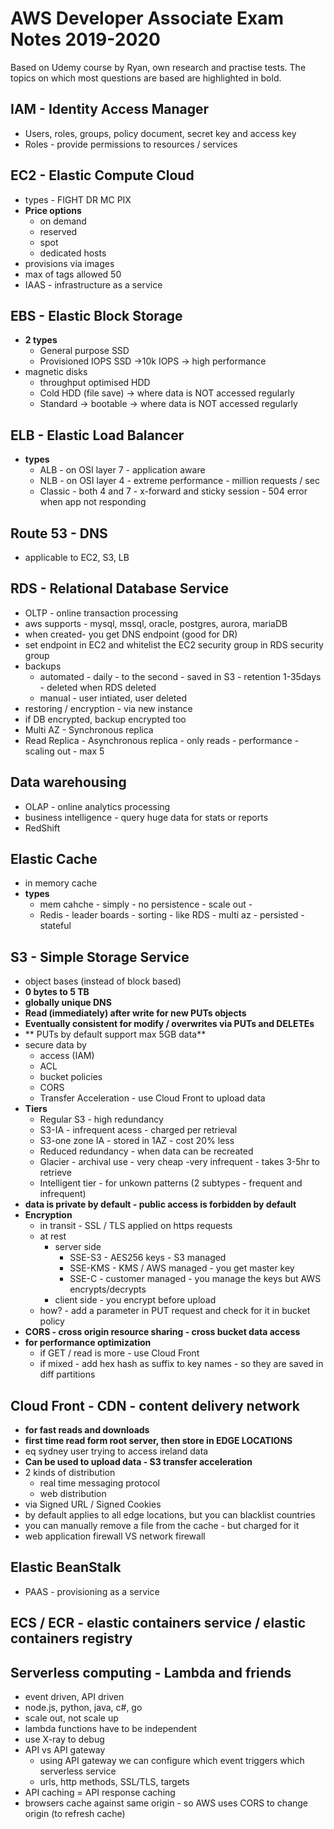 # AWS Developer Associate Exam Notes 2019-2020

Based on Udemy course by Ryan, own research and practise tests.
The topics on which most questions are based are highlighted in bold.

## IAM - Identity Access Manager
- Users, roles, groups, policy document, secret key and access key
- Roles - provide permissions to resources / services


## EC2 - Elastic Compute Cloud
- types - FIGHT DR MC PIX
- **Price options**
    - on demand
    - reserved
    - spot
    - dedicated hosts
- provisions via images
- max of tags allowed 50
- IAAS - infrastructure as a service

    
## EBS - Elastic Block Storage
- **2 types**
    - General purpose SSD
    - Provisioned IOPS SSD ->10k IOPS -> high performance
- magnetic disks
    - throughput optimised HDD
    - Cold HDD (file save) -> where data is NOT accessed regularly
    - Standard -> bootable -> where data is NOT accessed regularly
    
## ELB - Elastic Load Balancer
- **types**
    - ALB - on OSI layer 7 - application aware
    - NLB - on OSI layer 4 - extreme performance - million requests / sec
    - Classic - both 4 and 7 - x-forward and sticky session - 504 error when app not responding
    
## Route 53 - DNS
- applicable to EC2, S3, LB

## RDS - Relational Database Service
- OLTP - online transaction processing
- aws supports - mysql, mssql, oracle, postgres, aurora,  mariaDB
- when created- you get DNS endpoint (good for DR)
- set endpoint in EC2 and whitelist the EC2 security group in RDS security group
- backups
    - automated - daily - to the second - saved in S3 - retention 1-35days - deleted when RDS deleted
    - manual - user intiated, user deleted
- restoring / encryption - via new instance
- if DB encrypted, backup encrypted too
- Multi AZ - Synchronous replica
- Read Replica - Asynchronous replica - only reads - performance - scaling out - max 5

## Data warehousing
- OLAP - online analytics processing
- business intelligence - query huge data for stats or reports
- RedShift

## Elastic Cache
- in memory cache
- **types**
    - mem cahche - simply - no persistence - scale out - 
    - Redis - leader boards - sorting - like RDS - multi az - persisted - stateful
    
## S3 - Simple Storage Service
- object bases (instead of block based)
- **0 bytes to 5 TB**
- **globally unique DNS**
- **Read (immediately) after write for new PUTs objects**
- **Eventually consistent for modify / overwrites via PUTs and DELETEs**
- ** PUTs by default support max 5GB data**
- secure data by
    - access (IAM)
    - ACL
    - bucket policies
    - CORS
    - Transfer Acceleration - use Cloud Front to upload data
- **Tiers**
    - Regular S3 - high redundancy
    - S3-IA - infrequent acess - charged per retrieval
    - S3-one zone IA - stored in 1AZ - cost 20% less
    - Reduced redundancy - when data can be recreated
    - Glacier - archival use - very cheap -very infrequent - takes 3-5hr to retrieve
    - Intelligent tier - for unkown patterns (2 subtypes - frequent and infrequent)
- **data is private by default - public access is forbidden by default**
- **Encryption**
    - in transit - SSL / TLS applied on https requests
    - at rest
        - server side
            - SSE-S3 - AES256 keys - S3 managed
            - SSE-KMS - KMS / AWS managed - you get master key
            - SSE-C - customer managed - you manage the keys but AWS encrypts/decrypts
        - client side - you encrypt before upload
    - how? - add a parameter in PUT request and check for it in bucket policy
- **CORS - cross origin resource sharing - cross bucket data access**
- **for performance optimization**
    - if GET / read is more - use Cloud Front
    - if mixed - add hex hash as suffix to key names - so they are saved in diff partitions

## Cloud Front - CDN - content delivery network
- **for fast reads and downloads**
- **first time read form root server, then store in EDGE LOCATIONS**
- eq sydney user trying to access ireland data
- **Can be used to upload data - S3 transfer acceleration**
- 2 kinds of distribution
    - real time messaging protocol
    - web distribution
- via Signed URL / Signed Cookies
- by default applies to all edge locations, but you can blacklist countries
- you can manually remove a file from the cache - but charged for it
- web application firewall VS network firewall

## Elastic BeanStalk
- PAAS - provisioning as a service

## ECS / ECR - elastic containers service / elastic containers registry

## Serverless computing - Lambda and friends
- event driven, API driven
- node.js, python, java, c#, go
- scale out, not scale up
- lambda functions have to be independent
- use X-ray to debug
- API vs API gateway
    - using API gateway we can configure which event triggers which serverless service
    - urls, http methods, SSL/TLS, targets
- API caching = API response caching
- browsers cache against same origin - so AWS uses CORS to change origin (to refresh cache)

       